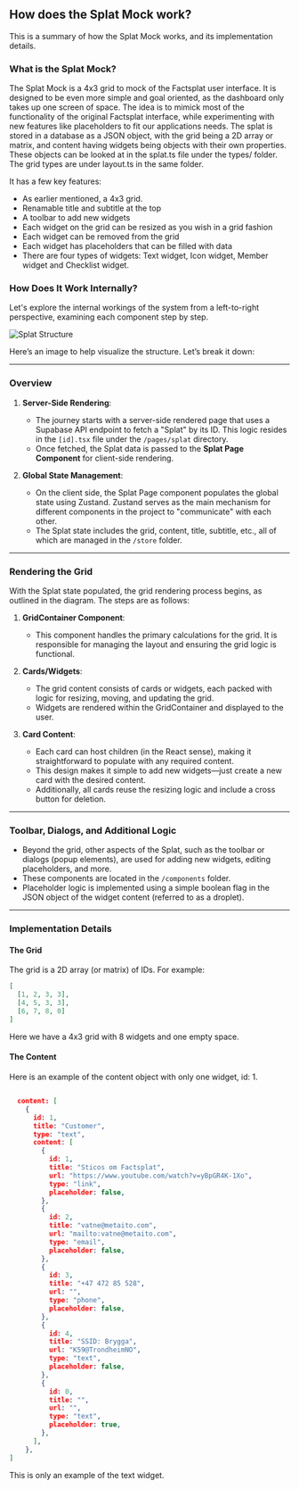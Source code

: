 ## How does the Splat Mock work?

This is a summary of how the Splat Mock works, and its implementation details.

### What is the Splat Mock?

The Splat Mock is a 4x3 grid to mock of the Factsplat user interface. It is designed to be even more simple and goal oriented, as the dashboard only takes up one screen of space. The idea is to mimick most of the functionality of the original Factsplat interface, while experimenting with new features like placeholders to fit our applications needs. The splat is stored in a database as a JSON object, with the grid being a 2D array or matrix, and content having widgets being objects with their own properties. These objects can be looked at in the splat.ts file under the types/ folder. The grid types are under layout.ts in the same folder.

It has a few key features:
- As earlier mentioned, a 4x3 grid.
- Renamable title and subtitle at the top
- A toolbar to add new widgets
- Each widget on the grid can be resized as you wish in a grid fashion
- Each widget can be removed from the grid
- Each widget has placeholders that can be filled with data
- There are four types of widgets: Text widget, Icon widget, Member widget and Checklist widget.

### How Does It Work Internally?

Let's explore the internal workings of the system from a left-to-right perspective, examining each component step by step.

![Splat Structure](/misc/splat_structure.png)

Here’s an image to help visualize the structure. Let’s break it down:

---

### Overview

1. **Server-Side Rendering**:
   - The journey starts with a server-side rendered page that uses a Supabase API endpoint to fetch a "Splat" by its ID. This logic resides in the `[id].tsx` file under the `/pages/splat` directory.
   - Once fetched, the Splat data is passed to the **Splat Page Component** for client-side rendering.

2. **Global State Management**:
   - On the client side, the Splat Page component populates the global state using Zustand. Zustand serves as the main mechanism for different components in the project to "communicate" with each other.
   - The Splat state includes the grid, content, title, subtitle, etc., all of which are managed in the `/store` folder.

---

### Rendering the Grid

With the Splat state populated, the grid rendering process begins, as outlined in the diagram. The steps are as follows:

1. **GridContainer Component**:
   - This component handles the primary calculations for the grid. It is responsible for managing the layout and ensuring the grid logic is functional.

2. **Cards/Widgets**:
   - The grid content consists of cards or widgets, each packed with logic for resizing, moving, and updating the grid.
   - Widgets are rendered within the GridContainer and displayed to the user.

3. **Card Content**:
   - Each card can host children (in the React sense), making it straightforward to populate with any required content.
   - This design makes it simple to add new widgets—just create a new card with the desired content.
   - Additionally, all cards reuse the resizing logic and include a cross button for deletion.

---

### Toolbar, Dialogs, and Additional Logic

- Beyond the grid, other aspects of the Splat, such as the toolbar or dialogs (popup elements), are used for adding new widgets, editing placeholders, and more.
- These components are located in the `/components` folder.
- Placeholder logic is implemented using a simple boolean flag in the JSON object of the widget content (referred to as a droplet).

---

### Implementation Details

#### The Grid

The grid is a 2D array (or matrix) of IDs. For example:

```json
[
  [1, 2, 3, 3],
  [4, 5, 3, 3],
  [6, 7, 8, 0]
]
```
Here we have a 4x3 grid with 8 widgets and one empty space.

#### The Content

Here is an example of the content object with only one widget, id: 1.

```json

  content: [
    {
      id: 1,
      title: "Customer",
      type: "text",
      content: [
        {
          id: 1,
          title: "Sticos om Factsplat",
          url: "https://www.youtube.com/watch?v=yBpGR4K-1Xo",
          type: "link",
          placeholder: false,
        },
        {
          id: 2,
          title: "vatne@metaito.com",
          url: "mailto:vatne@metaito.com",
          type: "email",
          placeholder: false,
        },
        {
          id: 3,
          title: "+47 472 85 528",
          url: "",
          type: "phone",
          placeholder: false,
        },
        {
          id: 4,
          title: "SSID: Brygga",
          url: "K59@TrondheimNO",
          type: "text",
          placeholder: false,
        },
        {
          id: 0,
          title: "",
          url: "",
          type: "text",
          placeholder: true,
        },
      ],
    },
]
```
 This is only an example of the text widget.
